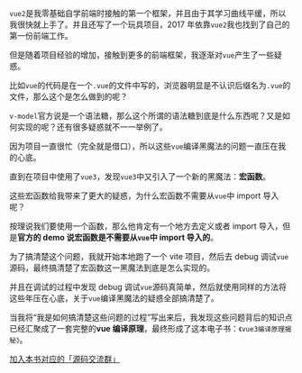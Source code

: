 `vue2`是我零基础自学前端时接触的第一个框架，并且由于其学习曲线平缓，所以我很快就上手了。并且还写了一个玩具项目，2017 年依靠`vue2`我也找到了自己的第一份前端工作。

但是随着项目经验的增加，接触到更多的前端框架，我逐渐对`vue`产生了一些疑惑。

比如`vue`的代码是在一个`.vue`的文件中写的，浏览器明显是不认识后缀名为`.vue`的文件，那么这个是怎么做到的呢？

`v-model`官方说是一个语法糖，那么这个所谓的语法糖到底是什么东西呢？又是如何实现的呢？还有很多疑惑就不一一举例了。

因为项目一直很忙（完全就是借口），所以这些`vue`编译黑魔法的问题一直压在我的心底。

直到在项目中使用了`vue3`，发现`vue3`中又引入了一个新的黑魔法：**宏函数**。

这些宏函数给我带来了更大的疑惑，为什么宏函数不需要从`vue`中 import 导入呢？

按理说我们要使用一个函数，那么他肯定有一个地方去定义或者 import 导入，但是**官方的 demo 说宏函数是不需要从`vue`中 import 导入的**。

为了搞清楚这个问题，我就开始本地跑了一个 vite 项目，然后去 debug 调试`vue`源码，最终搞清楚了宏函数这一黑魔法到底是怎么实现的。

并且在调试的过程中发现 debug 调试`vue`源码真简单，然后就使用同样的方法将这些年压在心底，关于`vue`编译黑魔法的疑惑全部搞清楚了。

当我将“我是如何搞清楚这些问题的过程”写出来后，我发现这些问题背后的知识点已经汇聚成了一套完整的**vue 编译原理**，最终形成了这本电子书：`《vue3编译原理揭秘》`。




[加入本书对应的「源码交流群」](/guide/contact)
